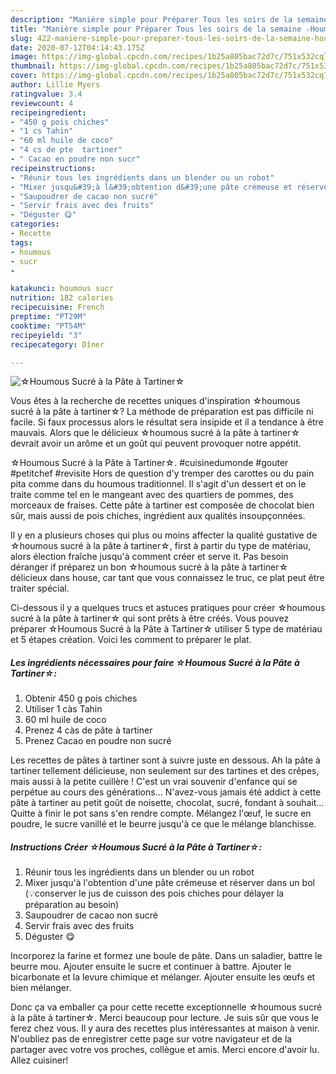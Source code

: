 ```yaml
---
description: "Manière simple pour Préparer Tous les soirs de la semaine ☆Houmous Sucré à la Pâte à Tartiner☆"
title: "Manière simple pour Préparer Tous les soirs de la semaine ☆Houmous Sucré à la Pâte à Tartiner☆"
slug: 422-maniere-simple-pour-preparer-tous-les-soirs-de-la-semaine-houmous-sucre-a-la-pate-a-tartiner
date: 2020-07-12T04:14:43.175Z
image: https://img-global.cpcdn.com/recipes/1b25a805bac72d7c/751x532cq70/☆houmous-sucre-a-la-pate-a-tartiner☆-photo-principale-de-la-recette.jpg
thumbnail: https://img-global.cpcdn.com/recipes/1b25a805bac72d7c/751x532cq70/☆houmous-sucre-a-la-pate-a-tartiner☆-photo-principale-de-la-recette.jpg
cover: https://img-global.cpcdn.com/recipes/1b25a805bac72d7c/751x532cq70/☆houmous-sucre-a-la-pate-a-tartiner☆-photo-principale-de-la-recette.jpg
author: Lillie Myers
ratingvalue: 3.4
reviewcount: 4
recipeingredient:
- "450 g pois chiches"
- "1 cs Tahin"
- "60 ml huile de coco"
- "4 cs de pte  tartiner"
- " Cacao en poudre non sucr"
recipeinstructions:
- "Réunir tous les ingrédients dans un blender ou un robot"
- "Mixer jusqu&#39;à l&#39;obtention d&#39;une pâte crémeuse et réserver dans un bol (💡conserver le jus de cuisson des pois chiches pour délayer la préparation au besoin)"
- "Saupoudrer de cacao non sucré"
- "Servir frais avec des fruits"
- "Déguster 😋"
categories:
- Recette
tags:
- houmous
- sucr
- 

katakunci: houmous sucr  
nutrition: 182 calories
recipecuisine: French
preptime: "PT29M"
cooktime: "PT54M"
recipeyield: "3"
recipecategory: Dîner

---
```



![☆Houmous Sucré à la Pâte à Tartiner☆](https://img-global.cpcdn.com/recipes/1b25a805bac72d7c/751x532cq70/☆houmous-sucre-a-la-pate-a-tartiner☆-photo-principale-de-la-recette.jpg)

Vous êtes à la recherche de recettes uniques d'inspiration ☆houmous sucré à la pâte à tartiner☆? La méthode de préparation est pas difficile ni facile. Si faux processus alors le résultat sera insipide et il a tendance à être mauvais. Alors que le délicieux ☆houmous sucré à la pâte à tartiner☆ devrait avoir un arôme et un goût qui peuvent provoquer notre appétit.

☆Houmous Sucré à la Pâte à Tartiner☆. #cuisinedumonde #gouter #petitchef #revisite Hors de question d&#39;y tremper des carottes ou du pain pita comme dans du houmous traditionnel. Il s&#39;agit d&#39;un dessert et on le traite comme tel en le mangeant avec des quartiers de pommes, des morceaux de fraises. Cette pâte à tartiner est composée de chocolat bien sûr, mais aussi de pois chiches, ingrédient aux qualités insoupçonnées.

Il y en a plusieurs choses qui plus ou moins affecter la qualité gustative de ☆houmous sucré à la pâte à tartiner☆, first à partir du type de matériau, alors élection fraîche jusqu'à comment créer et serve it. Pas besoin déranger if préparez un bon ☆houmous sucré à la pâte à tartiner☆ délicieux dans house, car tant que vous connaissez le truc, ce plat peut être traiter spécial.


Ci-dessous il y a quelques trucs et astuces pratiques pour créer ☆houmous sucré à la pâte à tartiner☆ qui sont prêts à être créés. Vous pouvez préparer ☆Houmous Sucré à la Pâte à Tartiner☆ utiliser 5 type de matériau et 5 étapes création. Voici les comment to préparer le plat.

<!--inarticleads1-->

##### Les ingrédients nécessaires pour faire ☆Houmous Sucré à la Pâte à Tartiner☆:

1. Obtenir 450 g pois chiches
1. Utiliser 1 càs Tahin
1.  60 ml huile de coco
1. Prenez 4 càs de pâte à tartiner
1. Prenez  Cacao en poudre non sucré


Les recettes de pâtes à tartiner sont à suivre juste en dessous. Ah la pâte à tartiner tellement délicieuse, non seulement sur des tartines et des crêpes, mais aussi à la petite cuillère ! C&#39;est un vrai souvenir d&#39;enfance qui se perpétue au cours des générations… N&#39;avez-vous jamais été addict à cette pâte à tartiner au petit goût de noisette, chocolat, sucré, fondant à souhait… Quitte à finir le pot sans s&#39;en rendre compte. Mélangez l&#39;œuf, le sucre en poudre, le sucre vanillé et le beurre jusqu&#39;à ce que le mélange blanchisse. 

<!--inarticleads2-->

##### Instructions Créer ☆Houmous Sucré à la Pâte à Tartiner☆:

1. Réunir tous les ingrédients dans un blender ou un robot
1. Mixer jusqu&#39;à l&#39;obtention d&#39;une pâte crémeuse et réserver dans un bol (💡conserver le jus de cuisson des pois chiches pour délayer la préparation au besoin)
1. Saupoudrer de cacao non sucré
1. Servir frais avec des fruits
1. Déguster 😋


Incorporez la farine et formez une boule de pâte. Dans un saladier, battre le beurre mou. Ajouter ensuite le sucre et continuer à battre. Ajouter le bicarbonate et la levure chimique et mélanger. Ajouter ensuite les œufs et bien mélanger. 


Donc ça va emballer ça pour cette recette exceptionnelle ☆houmous sucré à la pâte à tartiner☆. Merci beaucoup pour lecture. Je suis sûr que vous le ferez chez vous. Il y aura des recettes plus  intéressantes at maison à venir. N'oubliez pas de enregistrer cette page sur votre navigateur et de la partager avec votre vos proches, collègue et amis. Merci encore d'avoir lu. Allez cuisiner!
